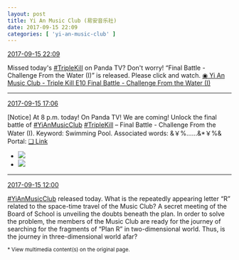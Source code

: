 ```yaml
---
layout: post
title: Yi An Music Club (易安音乐社)
date: 2017-09-15 22:09
categories: [ 'yi-an-music-club' ]
---
```


<div class="weibo-info">
  <a href="http://weibo.com/6094546964/FlYgy6zQG">2017-09-15 22:09</a>
</div>

Missed today's [#TripleKill](http://weibo.com/p/100808d614267acb9089db17679bfac43299ac) on Panda TV? Don't worry! “Final Battle - Challenge From the Water (I)” is released. Please click and watch. [◉ Yi An Music Club - Triple Kill E10 Final Battle - Challenge From the Water (I)](https://www.youtube.com/watch?v=npRYT882QA4)

<!-- more -->

---

<div class="weibo-info">
  <a href="http://weibo.com/6094546964/FlWhutWJo">2017-09-15 17:06</a>
</div>

[Notice] At 8 p.m. today! On Panda TV! We are coming! Unlock the final battle of [#YiAnMusicClub](http://weibo.com/p/100808beae2e3e05b17b64f63ebedca39f19b2/super_index) [#TripleKill](http://weibo.com/p/100808d614267acb9089db17679bfac43299ac) – Final Battle - Challenge From the Water (I). Keyword: Swimming Pool. Associated words: &￥%……&*￥%& Portal: [❏ Link](http://www.panda.tv/act/triplekill2017.html)

<ul class="weibo-pic-list-1">
  <li class="weibo-pic">
    <a href="http://wx1.sinaimg.cn/mw690/006Es64Agy1fjkcqsj0dzj31hc280awe.jpg"><img src="http://wx1.sinaimg.cn/thumb150/006Es64Agy1fjkcqsj0dzj31hc280awe.jpg" /></a>
  </li>
  <li class="weibo-pic">
    <a href="http://wx4.sinaimg.cn/mw690/006Es64Agy1fjkcrjzbtzj33vc2kwx6q.jpg"><img src="http://wx4.sinaimg.cn/thumb150/006Es64Agy1fjkcrjzbtzj33vc2kwx6q.jpg" /></a>
  </li>
</ul>

---

<div class="weibo-info">
  <a href="http://weibo.com/6094546964/FlUhgtVzg">2017-09-15 12:00</a>
</div>

[#YiAnMusicClub](http://weibo.com/p/100808beae2e3e05b17b64f63ebedca39f19b2/super_index) released today. What is the repeatedly appearing letter “R” related to the space-time travel of the Music Club? A secret meeting of the Board of School is unveiling the doubts beneath the plan. In order to solve the problem, the members of the Music Club are ready for the journey of searching for the fragments of “Plan R” in two-dimensional world. Thus, is the journey in three-dimensional world afar?

<small>* View multimedia content(s) on the original page.</small>
